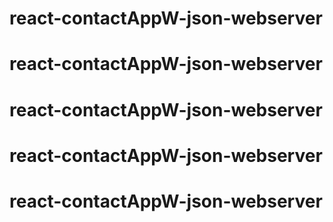 # react-contactAppW-json-webserver
# react-contactAppW-json-webserver
# react-contactAppW-json-webserver
# react-contactAppW-json-webserver
# react-contactAppW-json-webserver
